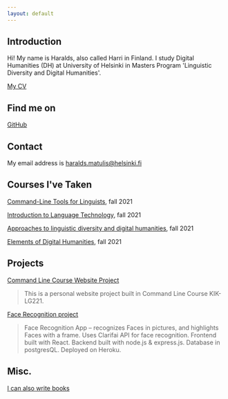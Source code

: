 ```yaml
---
layout: default
---
```


## Introduction

Hi!
My name is Haralds, also called Harri in Finland.
I study Digital Humanities (DH) at University of Helsinki in Masters Program 'Linguistic Diversity and Digital Humanities'.

[My CV](https://github.com/haraldsDev/haraldsDev.github.io/blob/master/assets/documents/Haralds_Matulis_CV_English_13.11.2021.pdf)

## Find me on

[GitHub](https://github.com/haraldsDev)

## Contact

My email address is haralds.matulis@helsinki.fi

## Courses I've Taken

[Command-Line Tools for Linguists](https://studies.helsinki.fi/courses/cur/hy-opt-cur-2122-261401a1-c550-4436-91b9-7edf4a1a3b57/Command_Line_Tools_for_Linguists_exercise_session_Lectures), fall 2021

[Introduction to Language Technology](https://studies.helsinki.fi/courses/cur/hy-opt-cur-2122-43b8f122-8ca2-453b-addd-cbfd756c3306/Introduction_to_Language_Technology_Lectures), fall 2021

[Approaches to linguistic diversity and digital humanities](https://studies.helsinki.fi/courses/cur/hy-opt-cur-2122-3b47c95e-0e6f-4e7c-b341-3f6ccf89a248/Approaches_to_linguistic_diversity_and_digital_humanities_Lectures), fall 2021

[Elements of Digital Humanities](https://studies.helsinki.fi/courses/cur/hy-opt-cur-2122-8c84ad80-7fa3-415e-b7d1-f0d1fc2bb236/Elements_of_Digital_Humanities_Lectures), fall 2021

## Projects

[Command Line Course Website Project](https://github.com/haraldsDev/haraldsDev.github.io) 

> This is a personal website project built in Command Line Course KIK-LG221.

[Face Recognition project](https://github.com/haraldsDev/face-rec)

> Face Recognition App – recognizes Faces in pictures, and highlights Faces with a frame. Uses Clarifai API for face recognition. Frontend built with React. Backend built with node.js & express.js. Database in postgresQL. Deployed on Heroku.

## Misc. 

[I can also write books](https://www.apgadsmansards.lv/lv/book/544/vidusshkjiras-problemas/) 